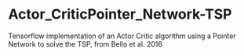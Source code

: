 # Actor_CriticPointer_Network-TSP
Tensorflow implementation of an Actor Critic algorithm using a Pointer Network to solve the TSP, from Bello et al. 2016
